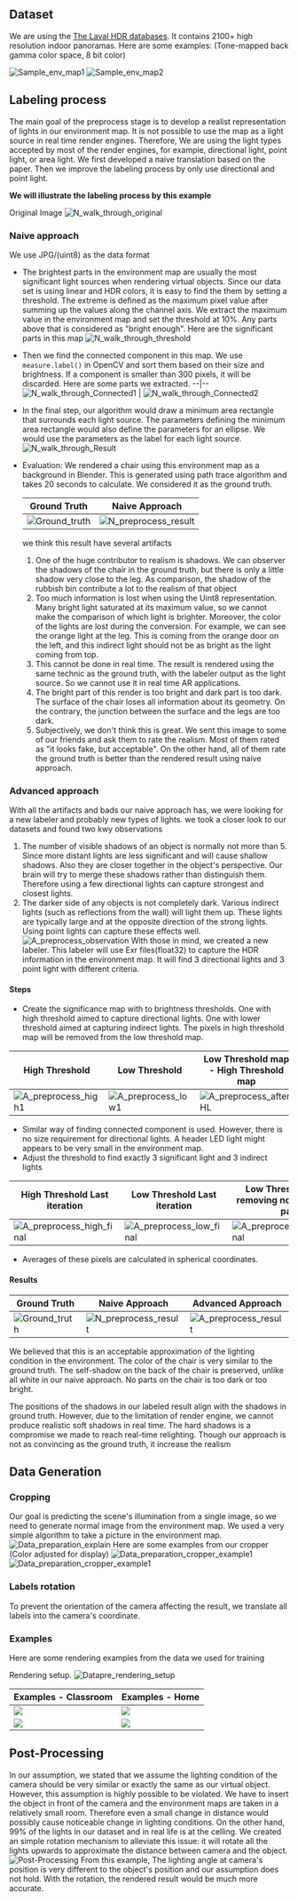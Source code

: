 
## Dataset
We are using the [The Laval HDR databases](http://indoor.hdrdb.com/). It contains 2100+ high resolution indoor panoramas. Here are some examples: (Tone-mapped back gamma color space, 8 bit color)

![Sample_env_map1](./figures/labeling/Preprocess_sample_env_map1.png)
![Sample_env_map2](./figures/labeling/Preprocess_sample_env_map2.png)

## Labeling process
The main goal of the preprocess stage is to develop a realist representation of lights in our environment map. It is not possible to use the map as a light source in real time render engines. Therefore, We are using the light types accepted by most of the render engines, for example, directional light, point light, or area light. We first developed a naive translation based on the paper. Then we improve the labeling process by only use directional and point light.

**We will illustrate the labeling process by this example**

Original Image
![N_walk_through_original](./figures/labeling/N_preprocess_original.png)
### Naive approach
We use JPG/(uint8) as the data format
- The brightest parts in the environment map are usually the most significant light sources when rendering virtual objects. Since our data set is using linear and HDR colors, it is easy to find the them by setting a threshold. The extreme is defined as the maximum pixel value after summing up the values along the channel axis. We extract the maximum value in the environment map and set the threshold at 10%. Any parts above that is considered as "bright enough". Here are the significant parts in this map
![N_walk_through_threshold](./figures/labeling/N_preprocess_thres.png)
- Then we find the connected component in this map. We use `measure.label()` in OpenCV and sort them based on their size and brightness. If a component is smaller than 300 pixels, it will be discarded. Here are some parts we extracted.
--|--
![N_walk_through_Connected1](./figures/labeling/N_preprocess_connected1.png) | ![N_walk_through_Connected2](./figures/labeling/N_preprocess_connected2.png)
- In the final step, our algorithm would draw a minimum area rectangle that surrounds each light source. The parameters defining the minimum area rectangle would also define the parameters for an ellipse. We would use the parameters as the label for each light source. 
![N_walk_through_Result](./figures/labeling/N_preprocess_label.png)
- Evaluation: 
    We rendered a chair using this environment map as a background in Blender. This is generated using path trace algorithm and takes 20 seconds to calculate. We considered it as the ground truth. 

    Ground Truth | Naive Approach
    ------------ | ------------- 
    ![Ground_truth](./figures/labeling/Ground_Truth.png)| ![N_preprocess_result](./figures/labeling/N_preprocess_result.png)
    we think this result have several artifacts 
    1. One of the huge contributor to realism is shadows. We can observer the shadows of the chair in the ground truth, but there is only a little shadow very close to the leg. As comparison, the shadow of the rubbish bin contribute a lot to the realism of that object
    2. Too much information is lost when using the Uint8 representation. Many bright light saturated at its maximum value, so we cannot make the comparison of which light is brighter. Moreover, the color of the lights are lost during the conversion. For example, we can see the orange light at the leg. This is coming from the orange door on the left, and this indirect light should not be as bright as the light coming from top.
    3. This cannot be done in real time. The result is rendered using the same technic as the ground truth, with the labeler output as the light source. So we cannot use it in real time AR applications. 
    4. The bright part of this render is too bright and dark part is too dark. The surface of the chair loses all information about its geometry. On the contrary, the junction between the surface and the legs are too dark. 
    5. Subjectively, we don't think this is great. We sent this image to some of our friends and ask them to rate the realism. Most of them rated as "it looks fake, but acceptable". On the other hand, all of them rate the ground truth is better than the rendered result using naive approach. 
### Advanced approach
With all the artifacts and bads our naive approach has, we were looking for a new labeler and probably new types of lights. we took a closer look to our datasets and found two kwy observations 
1. The number of visible shadows of an object is normally not more than 5. Since more distant lights are less significant and will cause shallow shadows. Also they are closer together in the object's perspective. Our brain will try to merge these shadows rather than distinguish them. Therefore using a few directional lights can capture strongest and closest lights.
2. The darker side of any objects is not completely dark. Various indirect lights (such as reflections from the wall) will light them up. These lights are typically large and at the opposite direction of the strong lights. Using point lights can capture these effects well.
![A_preprocess_observation](./figures/labeling/A_preprocess_observation.png) 
With those in mind, we created a new labeler. This labeler will use Exr files(float32) to capture the HDR information in the environment map. It will find 3 directional lights and 3 point light with different criteria. 
#### Steps
- Create the significance map with to brightness thresholds. One with high threshold aimed to capture directional lights. One with lower threshold aimed at capturing indirect lights. The pixels in high threshold map will be removed from the low threshold map. 

High Threshold | Low Threshold |Low Threshold map - High Threshold map
------------ | -------------| -------------
![A_preprocess_high1](./figures/labeling/A_preprocess_high1.jpg)|![A_preprocess_low1](./figures/labeling/A_preprocess_low1.jpg) |![A_preprocess_afterHL](./figures/labeling/A_preprocess_afterHL1.jpg) 

- Similar way of finding connected component is used. However, there is no size requirement for directional lights. A header LED light might appears to be very small in the environment map. 
- Adjust the threshold to find exactly 3 significant light and 3 indirect lights

High Threshold Last iteration| Low Threshold Last iteration|Low Threshold map, removing not significant part 
------------ | -------------| -------------
![A_preprocess_high_final](./figures/labeling/A_preprocess_high4.jpg)|![A_preprocess_low_final](./figures/labeling/A_preprocess_low4.jpg) |![A_preprocess_afterHL_final](./figures/labeling/A_preprocess_afterHL4.jpg) 
- Averages of these pixels are calculated in spherical coordinates. 
#### Results

Ground Truth | Naive Approach | Advanced Approach
------------ | ------------- | ------------- 
![Ground_truth](./figures/labeling/Ground_Truth.png)| ![N_preprocess_result](./figures/labeling/N_preprocess_result.png)| ![A_preprocess_result](./figures/labeling/A_preprocess_result.png)
We believed that this is an acceptable approximation of the lighting condition in the environment. The color of the chair is very similar to the ground truth. The self-shadow on the back of the chair is preserved, unlike all white in our naive approach. No parts on the chair is too dark or too bright. 

The positions of the shadows in our labeled result align with the shadows in ground truth. However, due to the limitation of render engine, we cannot produce realistic soft shadows in real time. The hard shadows is a compromise we made to reach real-time relighting. Though our approach is not as convincing as the ground truth, it increase the realism 

## Data Generation

### Cropping
Our goal is predicting the scene's illumination from a single image, so we need to generate normal image from the environment map. We used a very simple algorithm to take a picture in the environment map. 
![Data_preparation_explain](./figures/labeling/Datapre_explain.png)
Here are some examples from our cropper (Color adjusted for display)
![Data_preparation_cropper_example1](./figures/labeling/Datapre_cropEx1.jpg) ![Data_preparation_cropper_example1](./figures/labeling/Datapre_cropEx2.jpg)
### Labels rotation
To prevent the orientation of the camera affecting the result, we translate all labels into the camera's coordinate. 

### Examples
Here are some rendering examples from the data we used for training

Rendering setup.
![Datapre_rendering_setup](./figures/labeling/Datapre_rendering_setup.png)

Examples - Classroom | Examples - Home
------------ | -------------
![](./figures/labeling/1_labeled.png)|![](./figures/labeling/29_labeled.png)
![](./figures/labeling/17_labeled.png) |![](./figures/labeling/25_labeled.png) 

## Post-Processing
In our assumption, we stated that we assume the lighting condition of the camera should be very similar or exactly the same as our virtual object. However, this assumption is highly possible to be violated. We have to insert the object in front of the camera and the environment maps are taken in a relatively small room. Therefore even a small change in distance would possibly cause noticeable change in lighting conditions. On the other hand, 99% of the lights in our dataset and in real life is at the celling.  We created an simple rotation mechanism to alleviate this issue: it will rotate all the lights upwards to approximate the distance between camera and the object.
![Post-Processing](./figures/labeling/Postprocessing_explain.png)
From this example, The lighting angle at camera's position is very different to the object's position and our assumption does not hold. With the rotation, the rendered result would be much more accurate. 
